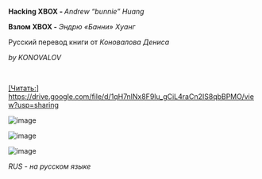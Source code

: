 <p><strong>Hacking XBOX -&nbsp;</strong><em>Andrew &ldquo;bunnie&rdquo; Huang</em></p>
<p><strong>Взлом XBOX -&nbsp;</strong><em>Эндрю &laquo;Банни&raquo; Хуанг</em></p>
<p>Русский перевод книги от <em>Коновалова Дениса</em></p>
<p><em>by KONOVALOV</em></p>
<p>&nbsp;</p>

[[Читать:]](https://drive.google.com/file/d/1qH7nlNx8F9lu_gCiL4raCn2IS8qbBPMO/view?usp=sharing)
https://drive.google.com/file/d/1qH7nlNx8F9lu_gCiL4raCn2IS8qbBPMO/view?usp=sharing


![image](https://github.com/user-attachments/assets/fb261d76-8f99-4e9d-975c-97f430631a40)


![image](https://github.com/user-attachments/assets/2a04fa1d-4fce-40c5-aee9-d1c42765cbc4)


![image](https://github.com/user-attachments/assets/b3b81fce-e030-4706-96d5-f87b354c7832)

<p><em>RUS - на русском языке</em></p>

